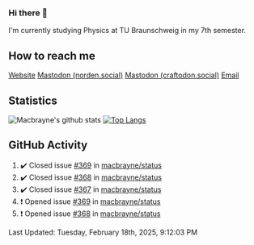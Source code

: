 ### Hi there 👋
I'm currently studying Physics at TU Braunschweig in my 7th semester.

## How to reach me
[Website](https://florentin-schleuss.de)
<a rel="me" href="https://norden.social/@florentin">Mastodon (norden.social)</a>
<a rel="me" href="https://craftodon.social/@frodolon">Mastodon (craftodon.social)</a>
[Email](mailto:hello@macbrayne.de)

## Statistics
![Macbrayne's github stats](https://github-readme-stats.vercel.app/api?username=macbrayne&count_private=true&show_icons=true&hide_rank=true&custom_title=macbrayne's%20GitHub%20Stats)
[![Top Langs](https://github-readme-stats.vercel.app/api/top-langs/?username=macbrayne&exclude_repo=liftron&layout=compact)](https://github.com/anuraghazra/github-readme-stats)
## GitHub Activity

<!--RECENT_ACTIVITY:start-->
1. ✔️ Closed issue [#369](https://github.com/macbrayne/status/issues/369) in [macbrayne/status](https://github.com/macbrayne/status)
2. ✔️ Closed issue [#368](https://github.com/macbrayne/status/issues/368) in [macbrayne/status](https://github.com/macbrayne/status)
3. ✔️ Closed issue [#367](https://github.com/macbrayne/status/issues/367) in [macbrayne/status](https://github.com/macbrayne/status)
4. ❗️ Opened issue [#369](https://github.com/macbrayne/status/issues/369) in [macbrayne/status](https://github.com/macbrayne/status)
5. ❗️ Opened issue [#368](https://github.com/macbrayne/status/issues/368) in [macbrayne/status](https://github.com/macbrayne/status)
<!--RECENT_ACTIVITY:end-->

<!--RECENT_ACTIVITY:last_update-->
Last Updated: Tuesday, February 18th, 2025, 9:12:03 PM
<!--RECENT_ACTIVITY:last_update_end-->


<!--
**macbrayne/macbrayne** is a ✨ _special_ ✨ repository because its `README.md` (this file) appears on your GitHub profile.

Here are some ideas to get you started:

- 🔭 I’m currently working on ...
- 🌱 I’m currently learning ...
- 👯 I’m looking to collaborate on ...
- 🤔 I’m looking for help with ...
- 💬 Ask me about ...
- 📫 How to reach me: ...
- 😄 Pronouns: ...
- ⚡ Fun fact: ...
-->
